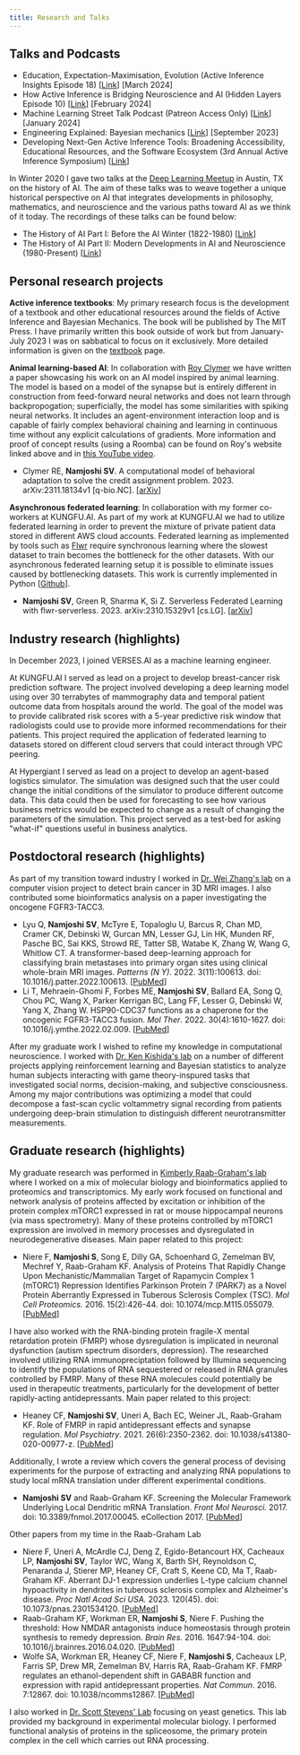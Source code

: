 ```yaml
---
title: Research and Talks
---
```


## Talks and Podcasts

* Education, Expectation-Maximisation, Evolution (Active Inference Insights Episode 18) [[Link](https://www.youtube.com/watch?v=sAwPXw-WNg4)] [March 2024]
* How Active Inference is Bridging Neuroscience and AI (Hidden Layers Episode 10) [[Link](https://youtu.be/0EsZkTzux-I?si=DWjaLGuJt3WMS0mB)] [February 2024]
* Machine Learning Street Talk Podcast (Patreon Access Only) [[Link](https://www.patreon.com/posts/dr-sanjeev-97242527?utm_medium=clipboard_copy&utm_source=copyLink&utm_campaign=postshare_fan&utm_content=web_share)] [January 2024]
* Engineering Explained: Bayesian mechanics [[Link](https://youtu.be/3VpptCcInjU?si=qoxCAd89_yvyulIh)] [September 2023]
* Developing Next-Gen Active Inference Tools: Broadening Accessibility, Educational Resources, and the Software Ecosystem (3rd Annual Active Inference Symposium) [[Link](https://youtu.be/Y5ychDWJ-Ig?si=8ckKM2TOLr2rCIOs&t=9)]

In Winter 2020 I gave two talks at the [Deep Learning Meetup](https://www.meetup.com/austin-deep-learning/) in Austin, TX on the history of AI. The aim of these talks was to weave together a unique historical perspective on AI that integrates developments in philosophy, mathematics, and neuroscience and the various paths toward AI as we think of it today. The recordings of these talks can be found below:

* The History of AI Part I: Before the AI Winter (1822-1980) [[Link](https://www.youtube.com/watch?v=wgG5h6RTNmw)]
* The History of AI Part II: Modern Developments in AI and Neuroscience (1980-Present) [[Link](https://www.youtube.com/watch?v=kkh42Z9DTLo)]

## Personal research projects

**Active inference textbooks**: My primary research focus is the development of a textbook and other educational resources around the fields of Active Inference and Bayesian Mechanics. The book will be published by The MIT Press. I have primarily written this book outside of work but from January-July 2023 I was on sabbatical to focus on it exclusively. More detailed information is given on the [textbook](faif.md) page.

**Animal learning-based AI**: In collaboration with [Roy Clymer](https://matheta.com/) we have written a paper showcasing his work on an AI model inspired by animal learning. The model is based on a model of the synapse but is entirely different in construction from feed-forward neural networks and does not learn through backpropogation; superficially, the model has some similarities with spiking neural networks. It includes an agent-environment interaction loop and is capable of fairly complex behavioral chaining and learning in continuous time without any explicit calculations of gradients. More information and proof of concept results (using a Roomba) can be found on Roy's website linked above and in [this YouTube video](https://youtu.be/9IE-STHKxew). 

* Clymer RE, **Namjoshi SV**. A computational model of behavioral adaptation to solve the credit assignment problem. 2023. arXiv:2311.18134v1 [q-bio.NC]. [[arXiv](https://arxiv.org/abs/2311.18134)]

**Asynchronous federated learning**: In collaboration with my former co-workers at KUNGFU.AI. As part of my work at KUNGFU.AI we had to utilize federated learning in order to prevent the mixture of private patient data stored in different AWS cloud accounts. Federated learning as implemented by tools such as [Flwr](https://flower.dev/) require synchronous learning where the slowest dataset to train becomes the bottleneck for the other datasets. With our asynchronous federated learning setup it is possible to eliminate issues caused by bottlenecking datasets. This work is currently implemented in Python [[Github](https://github.com/kungfuai/flwr_serverless)]. 

* **Namjoshi SV**, Green R, Sharma K, Si Z. Serverless Federated Learning with flwr-serverless. 2023. arXiv:2310.15329v1 [cs.LG]. [[arXiv](https://arxiv.org/abs/2310.15329)]

## Industry research (highlights)

In December 2023, I joined VERSES.AI as a machine learning engineer.

At KUNGFU.AI I served as lead on a project to develop breast-cancer risk prediction software. The project involved developing a deep learning model using over 30 terrabytes of mammography data and temporal patient outcome data from hospitals around the world. The goal of the model was to provide calibrated risk scores with a 5-year predictive risk window that radiologists could use to provide more informed recommendations for their patients. This project required the application of federated learning to datasets stored on different cloud servers that could interact through VPC peering. 

At Hypergiant I served as lead on a project to develop an agent-based logistics simulator. The simulation was designed such that the user could change the initial conditions of the simulator to produce different outcome data. This data could then be used for forecasting to see how various business metrics would be expected to change as a result of changing the parameters of the simulation. This project served as a test-bed for asking "what-if" questions useful in business analytics.

## Postdoctoral research (highlights)

As part of my transition toward industry I worked in [Dr. Wei Zhang's lab](https://school.wakehealth.edu/faculty/z/wei-zhang#View%20Profile) on a computer vision project to detect brain cancer in 3D MRI images. I also contributed some bioinformatics analysis on a paper investigating the oncogene FGFR3-TACC3. 

* Lyu Q, **Namjoshi SV**, McTyre E, Topaloglu U, Barcus R, Chan MD, Cramer CK, Debinski W, Gurcan MN, Lesser GJ, Lin HK, Munden RF, Pasche BC, Sai KKS, Strowd RE, Tatter SB, Watabe K, Zhang W, Wang G, Whitlow CT. A transformer-based deep-learning approach for classifying brain metastases into primary organ sites using clinical whole-brain MRI images. *Patterns (N Y)*. 2022. 3(11):100613. doi: 10.1016/j.patter.2022.100613. [[PubMed](https://pubmed.ncbi.nlm.nih.gov/36419451/)]
* Li T, Mehraein-Ghomi F, Forbes ME, **Namjoshi SV**, Ballard EA, Song Q, Chou PC, Wang X, Parker Kerrigan BC, Lang FF, Lesser G, Debinski W, Yang X, Zhang W. HSP90-CDC37 functions as a chaperone for the oncogenic FGFR3-TACC3 fusion. *Mol Ther*. 2022. 30(4):1610-1627. doi: 10.1016/j.ymthe.2022.02.009. [[PubMed](https://pubmed.ncbi.nlm.nih.gov/35151844)] 

After my graduate work I wished to refine my knowledge in computational neuroscience. I worked with [Dr. Ken Kishida's lab](https://www.kishidalab.com/) on a number of different projects applying reinforcement learning and Bayesian statistics to analyze human subjects interacting with game theory-inspured tasks that investigated social norms, decision-making, and subjective consciousness. Among my major contributions was optimizing a model that could decompose a fast-scan cyclic voltammetry signal recording from patients undergoing deep-brain stimulation to distinguish different neurotransmitter measurements.

## Graduate research (highlights)

My graduate research was performed in [Kimberly Raab-Graham's lab](https://raabgrahamlab.com/) where I worked on a mix of molecular biology and bioinformatics applied to proteomics and transcriptomics. My early work focused on functional and network analysis of proteins affected by excitation or inhibition of the protein complex mTORC1 expressed in rat or mouse hippocampal neurons (via mass spectrometry). Many of these proteins controlled by mTORC1 expression are involved in memory processes and dysregulated in neurodegenerative diseases. Main paper related to this project:

* Niere F, **Namjoshi S**, Song E, Dilly GA, Schoenhard G, Zemelman BV, Mechref Y, Raab-Graham KF. Analysis of Proteins That Rapidly Change Upon Mechanistic/Mammalian Target of Rapamycin Complex 1 (mTORC1) Repression Identifies Parkinson Protein 7 (PARK7) as a Novel Protein Aberrantly Expressed in Tuberous Sclerosis Complex (TSC). *Mol Cell Proteomics.* 2016. 15(2):426-44. doi: 10.1074/mcp.M115.055079. [[PubMed](https://pubmed.ncbi.nlm.nih.gov/26419955/)]

I have also worked with the RNA-binding protein fragile-X mental retardation protein (FMRP) whose dysregulation is implicated in neuronal dysfunction (autism spectrum disorders, depression). The researched involved utilizing RNA immunopreciptation followed by Illumina sequencing to identify the populations of RNA sequestered or released in RNA granules controlled by FMRP. Many of these RNA molecules could potentially be used in therapeutic treatments, particularly for the development of better rapidly-acting antidepressants. Main paper related to this project:

* Heaney CF, **Namjoshi SV**, Uneri A, Bach EC, Weiner JL, Raab-Graham KF. Role of FMRP in rapid antidepressant effects and synapse regulation. *Mol Psychiatry*. 2021. 26(6):2350-2362. doi: 10.1038/s41380-020-00977-z. [[PubMed](https://pubmed.ncbi.nlm.nih.gov/33432187/)]

Additionally, I wrote a review which covers the general process of devising experiments for the purpose of extracting and analyzing RNA populations to study local mRNA translation under different experimental conditions.

* **Namjoshi SV** and Raab-Graham KF. Screening the Molecular Framework Underlying Local Dendritic mRNA Translation.
*Front Mol Neurosci.* 2017. doi: 10.3389/fnmol.2017.00045. eCollection 2017. [[PubMed](https://pubmed.ncbi.nlm.nih.gov/28286470/)]

Other papers from my time in the Raab-Graham Lab

* Niere F, Uneri A, McArdle CJ, Deng Z, Egido-Betancourt HX, Cacheaux LP, **Namjoshi SV**, Taylor WC, Wang X, Barth SH, Reynoldson C, Penaranda J, Stierer MP, Heaney CF, Craft S, Keene CD, Ma T, Raab-Graham KF. Aberrant DJ-1 expression underlies L-type calcium channel hypoactivity in dendrites in tuberous sclerosis complex and Alzheimer's disease. *Proc Natl Acad Sci USA.* 2023. 120(45). doi: 10.1073/pnas.2301534120. [[PubMed](https://pubmed.ncbi.nlm.nih.gov/37903257/)]
* Raab-Graham KF, Workman ER, **Namjoshi S**, Niere F. Pushing the threshold: How NMDAR antagonists induce homeostasis through protein synthesis to remedy depression. *Brain Res.* 2016. 1647:94-104. doi: 10.1016/j.brainres.2016.04.020. [[PubMed](https://pubmed.ncbi.nlm.nih.gov/27125595/)]
* Wolfe SA, Workman ER, Heaney CF, Niere F, **Namjoshi S**, Cacheaux LP, Farris SP, Drew MR, Zemelman BV, Harris RA, Raab-Graham KF. FMRP regulates an ethanol-dependent shift in GABABR function and expression with rapid antidepressant properties. *Nat Commun*. 2016. 7:12867. doi: 10.1038/ncomms12867. [[PubMed](https://pubmed.ncbi.nlm.nih.gov/27666021/)]

I also worked in [Dr. Scott Stevens' Lab](https://molecularbiosci.utexas.edu/directory/scott-w-stevens) focusing on yeast genetics. This lab provided my background in experimental molecular biology. I performed functional analysis of proteins in the spliceosome, the primary protein complex in the cell which carries out RNA processing.
